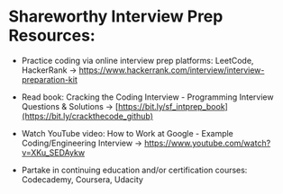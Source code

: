 # Shareworthy Interview Prep Resources:

- Practice coding via online interview prep platforms: LeetCode, HackerRank 
  → https://www.hackerrank.com/interview/interview-preparation-kit

- Read book: Cracking the Coding Interview - Programming Interview Questions & Solutions 
  → [https://bit.ly/sf_intprep_book](https://bit.ly/crackthecode_github)

- Watch YouTube video: How to Work at Google - Example Coding/Engineering Interview 
  → https://www.youtube.com/watch?v=XKu_SEDAykw

- Partake in continuing education and/or certification courses: Codecademy, Coursera, Udacity
